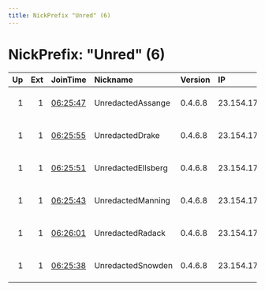 ```yaml
---
title: NickPrefix "Unred" (6)
---
```


# NickPrefix: "Unred" (6)

|   Up |   Ext | JoinTime                                                                                              | Nickname           | Version   | IP           | AS         | CC   |   ORp |   Dirp | OS    | Contact                             |   eFamMembers |
|-----:|------:|:------------------------------------------------------------------------------------------------------|:-------------------|:----------|:-------------|:-----------|:-----|------:|-------:|:------|:------------------------------------|--------------:|
|    1 |     1 | [06:25:47](https://nusenu.github.io/OrNetStats/w/relay/C7A82B462EFEF44651C799CBD30621FE0F48A3EA.html) | UnredactedAssange  | 0.4.6.8   | 23.154.177.4 | ULAYER-ASN | us   |   443 |      0 | Linux | email:admin @ unredacted.org url:un |            12 |
|    1 |     1 | [06:25:55](https://nusenu.github.io/OrNetStats/w/relay/114D0851404015C0265F1F4D4BA6A5E1E970E15E.html) | UnredactedDrake    | 0.4.6.8   | 23.154.177.6 | ULAYER-ASN | us   |   443 |      0 | Linux | email:admin @ unredacted.org url:un |            12 |
|    1 |     1 | [06:25:51](https://nusenu.github.io/OrNetStats/w/relay/A6FFD101B96E86D95B4CCF1DB99D231BF7CD16CB.html) | UnredactedEllsberg | 0.4.6.8   | 23.154.177.5 | ULAYER-ASN | us   |   443 |      0 | Linux | email:admin @ unredacted.org url:un |            12 |
|    1 |     1 | [06:25:43](https://nusenu.github.io/OrNetStats/w/relay/76CA636C1D33E3E8630B7AC22A1D07420FCE8761.html) | UnredactedManning  | 0.4.6.8   | 23.154.177.3 | ULAYER-ASN | us   |   443 |      0 | Linux | email:admin @ unredacted.org url:un |            12 |
|    1 |     1 | [06:26:01](https://nusenu.github.io/OrNetStats/w/relay/5BC542BEC38E8D373D21C6A79CC9348DC28BD62C.html) | UnredactedRadack   | 0.4.6.8   | 23.154.177.7 | ULAYER-ASN | us   |   443 |      0 | Linux | email:admin @ unredacted.org url:un |            12 |
|    1 |     1 | [06:25:38](https://nusenu.github.io/OrNetStats/w/relay/F34EE673122518873E717C128E35A389B72C7837.html) | UnredactedSnowden  | 0.4.6.8   | 23.154.177.2 | ULAYER-ASN | us   |   443 |      0 | Linux | email:admin @ unredacted.org url:un |            12 |
